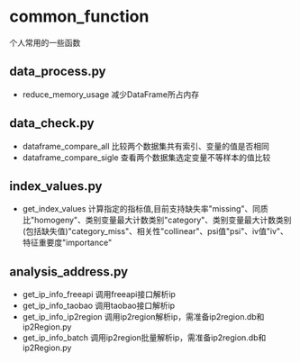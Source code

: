 # common_function
个人常用的一些函数

## data_process.py
* reduce\_memory\_usage 减少DataFrame所占内存


## data_check.py
* dataframe\_compare\_all 比较两个数据集共有索引、变量的值是否相同
* dataframe\_compare\_sigle 查看两个数据集选定变量不等样本的值比较


## index_values.py
* get\_index\_values 计算指定的指标值,目前支持缺失率"missing"、同质比"homogeny"、类别变量最大计数类别"category"、类别变量最大计数类别(包括缺失值)"category_miss"、相关性"collinear"、psi值"psi"、iv值"iv"、特征重要度"importance"


## analysis_address.py
* get\_ip\_info\_freeapi 调用freeapi接口解析ip
* get\_ip\_info\_taobao 调用taobao接口解析ip
* get\_ip\_info\_ip2region 调用ip2region解析ip，需准备ip2region.db和ip2Region.py
* get\_ip\_info\_batch 调用ip2region批量解析ip，需准备ip2region.db和ip2Region.py